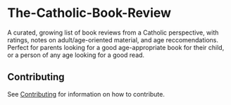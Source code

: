 # The-Catholic-Book-Review

A curated, growing list of book reviews from a Catholic perspective, with ratings, notes on adult/age-oriented material, and age reccomendations. Perfect for parents looking for a good age-appropriate book for their child, or a person of any age looking for a good read.

## Contributing

See [Contributing](CONTRIBUTING.md) for information on how to contribute.
